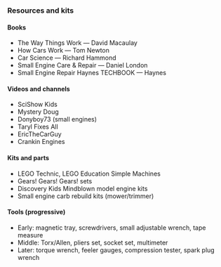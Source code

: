 ### Resources and kits

#### Books
- The Way Things Work — David Macaulay
- How Cars Work — Tom Newton
- Car Science — Richard Hammond
- Small Engine Care & Repair — Daniel London
- Small Engine Repair Haynes TECHBOOK — Haynes

#### Videos and channels
- SciShow Kids
- Mystery Doug
- Donyboy73 (small engines)
- Taryl Fixes All
- EricTheCarGuy
- Crankin Engines

#### Kits and parts
- LEGO Technic, LEGO Education Simple Machines
- Gears! Gears! Gears! sets
- Discovery Kids Mindblown model engine kits
- Small engine carb rebuild kits (mower/trimmer)

#### Tools (progressive)
- Early: magnetic tray, screwdrivers, small adjustable wrench, tape measure
- Middle: Torx/Allen, pliers set, socket set, multimeter
- Later: torque wrench, feeler gauges, compression tester, spark plug wrench

